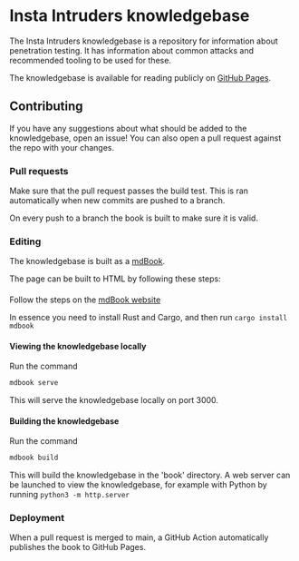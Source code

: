 # Insta Intruders knowledgebase

The Insta Intruders knowledgebase is a repository for information about penetration testing. It has information about common attacks and recommended tooling to be used for these.

The knowledgebase is available for reading publicly on [GitHub Pages](https://insta-advance.github.io/insta-intruders-knowledgebase/).

## Contributing

If you have any suggestions about what should be added to the knowledgebase, open an issue! You can also open a pull request against the repo with your changes.

### Pull requests

Make sure that the pull request passes the build test. This is ran automatically when new commits are pushed to a branch.

On every push to a branch the book is built to make sure it is valid.

### Editing

The knowledgebase is built as a [mdBook](https://github.com/rust-lang/mdBook). 

The page can be built to HTML by following these steps:

#### 

Follow the steps on the [mdBook website](https://rust-lang.github.io/mdBook/guide/installation.html)

In essence you need to install Rust and Cargo, and then run 
```cargo install mdbook```

#### Viewing the knowledgebase locally

Run the command

```bash
mdbook serve
```

This will serve the knowledgebase locally on port 3000.

#### Building the knowledgebase

Run the command

```bash
mdbook build
```

This will build the knowledgebase in the 'book' directory. A web server can be launched to view the knowledgebase, for example with Python by running ```python3 -m http.server```

### Deployment

When a pull request is merged to main, a GitHub Action automatically publishes the book to GitHub Pages.

